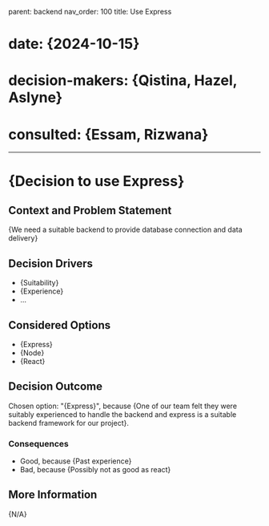 parent: backend
nav_order: 100
title: Use Express

# date: {2024-10-15}
# decision-makers: {Qistina, Hazel, Aslyne}
# consulted: {Essam, Rizwana}
---

# {Decision to use Express}

## Context and Problem Statement

{We need a suitable backend to provide database connection and data delivery}

<!-- This is an optional element. Feel free to remove. -->
## Decision Drivers

* {Suitability}
* {Experience}
* … <!-- numbers of drivers can vary -->

## Considered Options

* {Express}
* {Node}
* {React}

## Decision Outcome

Chosen option: "{Express}", because {One of our team felt they were suitably experienced to handle the backend and express is a suitable backend framework for our project}.

### Consequences

* Good, because {Past experience}
* Bad, because {Possibly not as good as react}

<!-- This is an optional element. Feel free to remove. -->
## More Information

{N/A}
